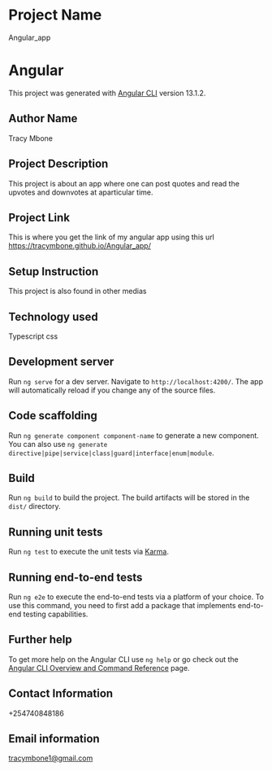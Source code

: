 
# Project Name
Angular_app

# Angular

This project was generated with [Angular CLI](https://github.com/angular/angular-cli) version 13.1.2.

## Author Name
Tracy Mbone

## Project Description
This project is about an app where one can post quotes and read the upvotes and downvotes at aparticular time.

## Project Link
This is where you get the link of my angular app using this url https://tracymbone.github.io/Angular_app/

## Setup Instruction
This project is also found in other medias

## Technology used
Typescript
css

## Development server

Run `ng serve` for a dev server. Navigate to `http://localhost:4200/`. The app will automatically reload if you change any of the source files.

## Code scaffolding

Run `ng generate component component-name` to generate a new component. You can also use `ng generate directive|pipe|service|class|guard|interface|enum|module`.

## Build

Run `ng build` to build the project. The build artifacts will be stored in the `dist/` directory.

## Running unit tests

Run `ng test` to execute the unit tests via [Karma](https://karma-runner.github.io).

## Running end-to-end tests

Run `ng e2e` to execute the end-to-end tests via a platform of your choice. To use this command, you need to first add a package that implements end-to-end testing capabilities.

## Further help

To get more help on the Angular CLI use `ng help` or go check out the [Angular CLI Overview and Command Reference](https://angular.io/cli) page.

## Contact Information

+254740848186

## Email information

tracymbone1@gmail.com
